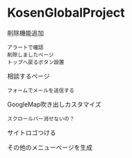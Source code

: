 ﻿# KosenGlobalProject


削除機能追加

	アラートで確認
	削除しましたページ
	トップへ戻るボタン設置



相談するページ

	フォームでメールを送信する



GoogleMap吹き出しカスタマイズ

	スクロールバー消せないの？


サイトロゴつける

その他のメニューページを生成